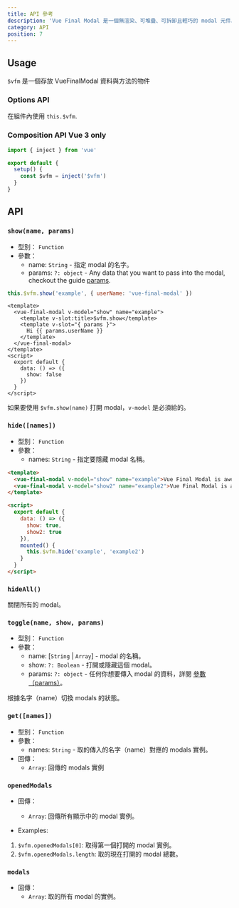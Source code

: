 ```yaml
---
title: API 參考
description: 'Vue Final Modal 是一個無渲染、可堆疊、可拆卸且輕巧的 modal 元件。'
category: API
position: 7
---
```

## Usage

<alert>`$vfm` 是一個存放 VueFinalModal 資料與方法的物件</alert>

### **Options API**

在組件內使用 `this.$vfm`.

### **Composition API** <badge>Vue 3 only</badge>

```js
import { inject } from 'vue'

export default {
  setup() {
    const $vfm = inject('$vfm')
  }
}
```
## API

### `show(name, params)`

- 型別： `Function`
- 參數：
  - name: `String` - 指定 modal 的名字。
  - params: `?: object` - Any data that you want to pass into the modal, checkout the guide [params](/zh-Hant/guide/params).

<show-code text="Example">

<v-api-show class="py-4"></v-api-show>

```js
this.$vfm.show('example', { userName: 'vue-final-modal' })
```

```html[Modal.vue]
<template>
  <vue-final-modal v-model="show" name="example">
    <template v-slot:title>$vfm.show</template>
    <template v-slot="{ params }">
      Hi {{ params.userName }}
    </template>
  </vue-final-modal>
</template>
<script>
  export default {
    data: () => ({
      show: false
    })
  }
</script>
```

<alert>如果要使用 `$vfm.show(name)` 打開 modal，`v-model` 是必須給的。</alert>

</show-code>

### `hide([names])`

- 型別： `Function`
- 參數：
  - names: `String` - 指定要隱藏 modal 名稱。

<show-code text="Example">

```html
<template>
  <vue-final-modal v-model="show" name="example">Vue Final Modal is awesome</vue-final-modal>
  <vue-final-modal v-model="show2" name="example2">Vue Final Modal is awesome 2</vue-final-modal>
</template>

<script>
  export default {
    data: () => ({
      show: true,
      show2: true
    }),
    mounted() {
      this.$vfm.hide('example', 'example2')
    }
  }
</script>
```

</show-code>

### `hideAll()`

關閉所有的 modal。

### `toggle(name, show, params)`

- 型別： `Function`
- 參數：
  - name: [`String` | `Array`] - modal 的名稱。
  - show: `?: Boolean` - 打開或隱藏這個 modal。
  - params: `?: object` - 任何你想要傳入 modal 的資料，詳閱 [參數（params）](/zh-Hant/guide/params)。

根據名字（name）切換 modals 的狀態。

### `get([names])`

- 型別： `Function`
- 參數：
  - names: `String` - 取的傳入的名字（name）對應的 modals 實例。
- 回傳：
  - `Array`: 回傳的 modals 實例

### `openedModals`

- 回傳：

  - `Array`: 回傳所有顯示中的 modal 實例。

- Examples:

1. `$vfm.openedModals[0]`: 取得第一個打開的 modal 實例。
2. `$vfm.openedModals.length`: 取的現在打開的 modal 總數。

### `modals`

- 回傳：
  - `Array`: 取的所有 modal 的實例。
